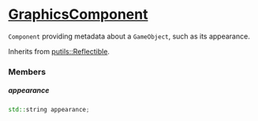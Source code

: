 # [GraphicsComponent](GraphicsComponent.hpp)

`Component` providing metadata about a `GameObject`, such as its appearance.

Inherits from [putils::Reflectible](https://github.com/phiste/putils/blob/master/reflection/Reflectible.md).

### Members

##### appearance

```cpp
std::string appearance;
```
